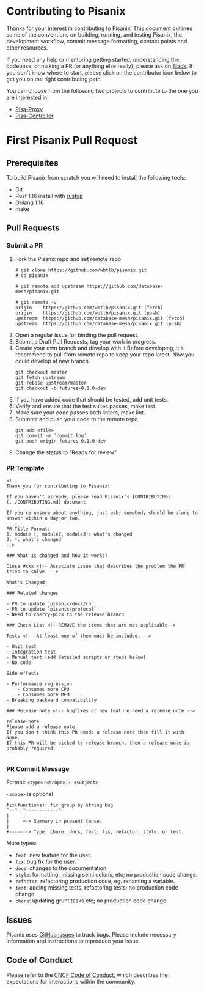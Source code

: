 # Contributing to Pisanix

Thanks for your interest in contributing to Pisanix! This document outlines some of the conventions on building, running, and testing Pisanix, the development workflow, commit message formatting, contact points and other resources.

If you need any help or mentoring getting started, understanding the codebase, or making a PR (or anything else really), please ask on [Slack](https://databasemesh.slack.com/). If you don't know where to start, please click on the contributor icon below to get you on the right contributing path.

You can choose from the following two projects to contribute to the one you are interested in.

* [Pisa-Proxy](https://github.com/database-mesh/pisanix/blob/master/pisa-proxy/CONTRIBUTING.md)
* [Pisa-Controller](https://github.com/database-mesh/pisanix/blob/master/pisa-controller/CONTRIBUTING.md)

# First Pisanix Pull Request

## Prerequisites

To build Pisanix from scratch you will need to install the following tools:

* Git
* Rust 1.16 install with [rustup](https://rustup.rs/)
* [Golang 1.16](https://golang.org/dl/)
* make

## Pull Requests

### Submit a PR
1. Fork the Pisanix repo and set remote repo.
      ```
      # git clone https://github.com/wbtlb/pisanix.git
      # cd pisanix

      # git remote add upstream https://github.com/database-mesh/pisanix.git

      # git remote -v
      origin	https://github.com/wbtlb/pisanix.git (fetch)
      origin	https://github.com/wbtlb/pisanix.git (push)
      upstream	https://github.com/database-mesh/pisanix.git (fetch)
      upstream	https://github.com/database-mesh/pisanix.git (push)
      ```
2. Open a regular issue for binding the pull request.
3. Submit a Draft Pull Requests, tag your work in progress.
4. Create your own branch and develop with it.Before developing, it's recommend to pull from remote repo to keep your repo latest. Now,you could develop at new branch.
      ```
      git checkout master
      git fetch upstream
      git rebase upstream/master
      git checkout -b futures-0.1.0-dev
      ```
5. If you have added code that should be tested, add unit tests.
6. Verify and ensure that the test suites passes, make test.
7. Make sure your code passes both linters, make lint.
8. Submmit and push your code to the remote repo.
      ```
      git add <file>
      git commit -m 'commit log'
      git push origin futures-0.1.0-dev
      ```
9.  Change the status to “Ready for review”.

### PR Template

```
<!--
Thank you for contributing to Pisanix!

If you haven't already, please read Pisanix's [CONTRIBUTING](../CONTRIBUTING.md) document.

If you're unsure about anything, just ask; somebody should be along to answer within a day or two.

PR Title Format:
1. module [, module2, module3]: what's changed
2. *: what's changed
-->

### What is changed and how it works?

Close #xxx <!-- Associate issue that describes the problem the PR tries to solve. -->

What's Changed:

### Related changes

- PR to update `pisanix/docs/cn`:
- PR to update `pisanix/protocol`:
- Need to cherry-pick to the release branch

### Check List <!--REMOVE the items that are not applicable-->

Tests <!-- At least one of them must be included. -->

- Unit test
- Integration test
- Manual test (add detailed scripts or steps below)
- No code

Side effects

- Performance regression
    - Consumes more CPU
    - Consumes more MEM
- Breaking backward compatibility

### Release note <!-- bugfixes or new feature need a release note -->

release-note
Please add a release note.
If you don't think this PR needs a release note then fill it with None.
If this PR will be picked to release branch, then a release note is probably required.


```

### PR Commit Message

Format: `<type>(<scope>): <subject>`

`<scope>` is optional

```
fix(functions): fix group by string bug
^--^  ^------------^
|     |
|     +-> Summary in present tense.
|
+-------> Type: chore, docs, feat, fix, refactor, style, or test.
```

More types:

* `feat`: new feature for the user.
* `fix`: bug fix for the user.
* `docs`: changes to the documentation.
* `style`: formatting, missing semi colons, etc; no production code change.
* `refactor`: refactoring production code, eg. renaming a variable.
* `test`: adding missing tests, refactoring tests; no production code change.
* `chore`: updating grunt tasks etc; no production code change.

## Issues
Pisanix uses [GitHub issues](https://github.com/database-mesh/pisanix/issues) to track bugs. Please include necessary information and instructions to reproduce your issue.

## Code of Conduct
Please refer to the [CNCF Code of Conduct](https://github.com/cncf/foundation/blob/master/code-of-conduct.md), which describes the expectations for interactions within the community. 
